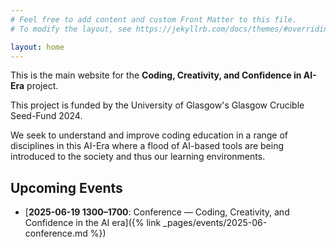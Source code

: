```yaml
---
# Feel free to add content and custom Front Matter to this file.
# To modify the layout, see https://jekyllrb.com/docs/themes/#overriding-theme-defaults

layout: home
---
```


This is the main website for the **Coding, Creativity, and Confidence in AI-Era** project.

This project is funded by the University of Glasgow's Glasgow Crucible Seed-Fund 2024. 

We seek to understand and improve coding education in a range of disciplines in this AI-Era where a flood of AI-based tools are being introduced to the society and thus our learning environments. 

## Upcoming Events
- [**2025-06-19 1300–1700**: Conference — Coding, Creativity, and Confidence in the AI era]({% link _pages/events/2025-06-conference.md %})
